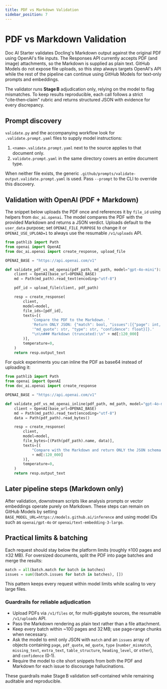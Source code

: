 ```yaml
---
title: PDF vs Markdown Validation
sidebar_position: 7
---
```


# PDF vs Markdown Validation

Doc AI Starter validates Docling's Markdown output against the original PDF using OpenAI's file inputs. The Responses API currently accepts PDF (and image) attachments, so the Markdown is supplied as plain text. GitHub Models do not expose file uploads, so this step always targets OpenAI's API while the rest of the pipeline can continue using GitHub Models for text‑only prompts and embeddings.

The validator runs **Stage B** adjudication only, relying on the model to flag mismatches. To keep results reproducible, each call follows a strict "cite‑then‑claim" rubric and returns structured JSON with evidence for every discrepancy.

## Prompt discovery

`validate.py` and the accompanying workflow look for `.validate.prompt.yaml` files
to supply model instructions:

1. `<name>.validate.prompt.yaml` next to the source applies to that document only.
2. `validate.prompt.yaml` in the same directory covers an entire document type.

When neither file exists, the generic
`.github/prompts/validate-output.validate.prompt.yaml` is used. Pass `--prompt`
to the CLI to override this discovery.

## Validation with OpenAI (PDF + Markdown)

The snippet below uploads the PDF once and references it by `file_id` using
helpers from `doc_ai.openai`. The model compares the PDF with the provided
Markdown and returns a JSON verdict. Uploads default to the `user_data`
purpose; set `OPENAI_FILE_PURPOSE` to change it or `OPENAI_USE_UPLOAD=1` to
always use the resumable `/v1/uploads` API.

```python
from pathlib import Path
from openai import OpenAI
from doc_ai.openai import create_response, upload_file

OPENAI_BASE = "https://api.openai.com/v1"

def validate_pdf_vs_md_openai(pdf_path, md_path, model="gpt-4o-mini"):
    client = OpenAI(base_url=OPENAI_BASE)
    md = Path(md_path).read_text(encoding="utf-8")

    pdf_id = upload_file(client, pdf_path)

    resp = create_response(
        client,
        model=model,
        file_ids=[pdf_id],
        texts=[(
            'Compare the PDF to the Markdown. '
            'Return ONLY JSON: {"match": bool, "issues":[{"page": int, "pdf_quote": str, '
            '"md_quote": str, "type": str, "confidence": float}]}.'
            "\n\n### Markdown (truncated):\n" + md[:120_000]
        )],
        temperature=0,
    )
    return resp.output_text
```

For quick experiments you can inline the PDF as base64 instead of uploading it:

```python
from pathlib import Path
from openai import OpenAI
from doc_ai.openai import create_response

OPENAI_BASE = "https://api.openai.com/v1"

def validate_pdf_vs_md_openai_inline(pdf_path, md_path, model="gpt-4o-mini"):
    client = OpenAI(base_url=OPENAI_BASE)
    md = Path(md_path).read_text(encoding="utf-8")
    data = Path(pdf_path).read_bytes()

    resp = create_response(
        client,
        model=model,
        file_bytes=[(Path(pdf_path).name, data)],
        texts=[(
            "Compare with the Markdown and return ONLY the JSON schema above.\n\n"
            + md[:120_000]
        )],
        temperature=0,
    )
    return resp.output_text
```

## Later pipeline steps (Markdown only)

After validation, downstream scripts like analysis prompts or vector embeddings operate purely on Markdown. These steps can remain on GitHub Models by setting `BASE_MODEL_URL=https://models.github.ai/inference` and using model IDs such as `openai/gpt-4o` or `openai/text-embedding-3-large`.

## Practical limits & batching

Each request should stay below the platform limits (roughly ≤100 pages and ≤32 MB). For oversized documents, split the PDF into page batches and merge the results:

```python
match = all(batch.match for batch in batches)
issues = sum((batch.issues for batch in batches), [])
```

This pattern keeps every request within model limits while scaling to very large files.

### Guardrails for reliable adjudication

- Upload PDFs via `/v1/files` or, for multi‑gigabyte sources, the resumable `/v1/uploads` API.
- Pass the Markdown rendering as plain text rather than a file attachment.
- Keep every batch within ~100 pages and 32 MB; use page‑range chunks when necessary.
- Ask the model to emit only JSON with `match` and an `issues` array of objects containing `page`, `pdf_quote`, `md_quote`, `type` (`number_mismatch`, `missing_text`, `extra_text`, `table_structure`, `heading_level`, or `other`), and `confidence` (0‑1).
- Require the model to cite short snippets from both the PDF and Markdown for each issue to discourage hallucinations.

These guardrails make Stage B validation self‑contained while remaining auditable and reproducible.
